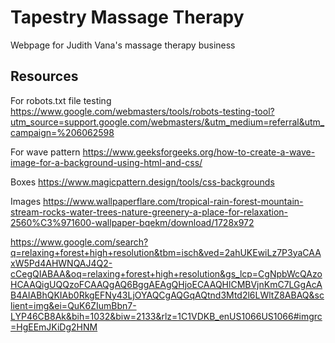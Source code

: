 # Tapestry Massage Therapy
Webpage for Judith Vana's massage therapy business

## Resources

For robots.txt file testing
https://www.google.com/webmasters/tools/robots-testing-tool?utm_source=support.google.com/webmasters/&utm_medium=referral&utm_campaign=%206062598 

For wave pattern
https://www.geeksforgeeks.org/how-to-create-a-wave-image-for-a-background-using-html-and-css/ 

Boxes
https://www.magicpattern.design/tools/css-backgrounds 

Images
https://www.wallpaperflare.com/tropical-rain-forest-mountain-stream-rocks-water-trees-nature-greenery-a-place-for-relaxation-2560%C3%971600-wallpaper-bqekm/download/1728x972 

https://www.google.com/search?q=relaxing+forest+high+resolution&tbm=isch&ved=2ahUKEwiLz7P3yaCAAxW5Pd4AHWNQAJ4Q2-cCegQIABAA&oq=relaxing+forest+high+resolution&gs_lcp=CgNpbWcQAzoHCAAQigUQQzoFCAAQgAQ6BggAEAgQHjoECAAQHlCMBVjnKmC7LGgAcAB4AIABhQKIAb0RkgEFNy43LjOYAQCgAQGqAQtnd3Mtd2l6LWltZ8ABAQ&sclient=img&ei=QuK6ZIumBbn7-LYP46CB8Ak&bih=1032&biw=2133&rlz=1C1VDKB_enUS1066US1066#imgrc=HgEEmJKiDg2HNM 
